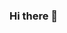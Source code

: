### Hi there 👋

<!--
**12afaelPereira/12afaelPereira** is a ✨ _special_ ✨ repository because its `README.md` (this file) appears on your GitHub profile.

api/top-langs?username=12afaelPereira

[![Top Langs](https://github-readme-stats.vercel.app/api/top-langs/?username=12afaelPereira&layout=compact)](https://github.com/12afaelPereira/github-readme-stats)

Here are some ideas to get you started:

- 🔭 I’m currently working on ...
- 🌱 I’m currently learning ...
- 👯 I’m looking to collaborate on ...
- 🤔 I’m looking for help with ...
- 💬 Ask me about ...
- 📫 How to reach me: ...
- 😄 Pronouns: ...
- ⚡ Fun fact: ...
-->
